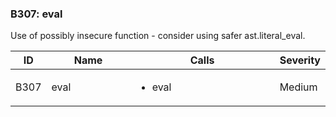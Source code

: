 ### B307: eval

Use of possibly insecure function - consider using safer
ast.literal\_eval.

<table>
<colgroup>
<col style="width: 8%" />
<col style="width: 28%" />
<col style="width: 49%" />
<col style="width: 15%" />
</colgroup>
<thead>
<tr class="header">
<th>ID</th>
<th>Name</th>
<th>Calls</th>
<th>Severity</th>
</tr>
</thead>
<tbody>
<tr class="odd">
<td>B307</td>
<td>eval</td>
<td><ul>
<li>eval</li>
</ul></td>
<td>Medium</td>
</tr>
</tbody>
</table>
